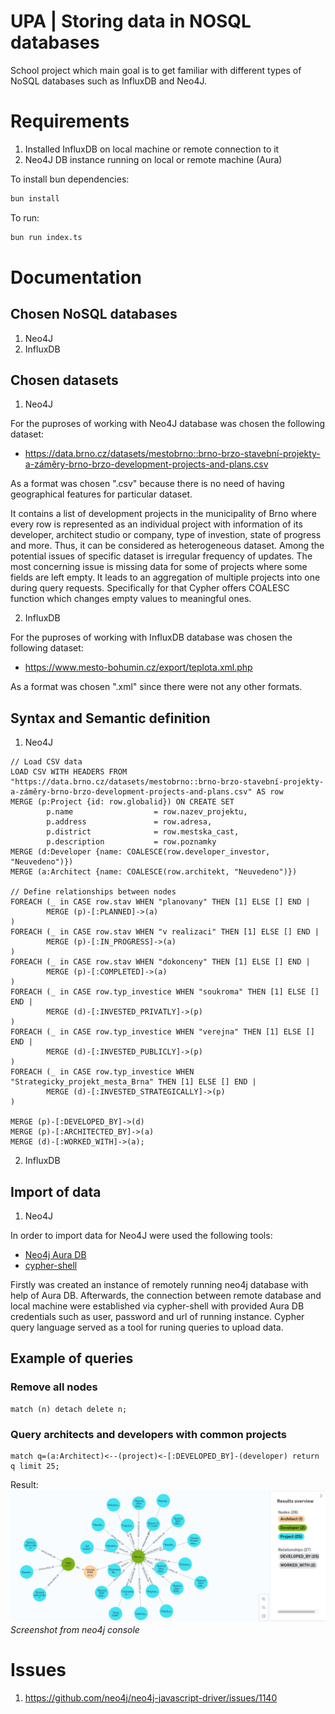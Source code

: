 # UPA | Storing data in NOSQL databases

School project which main goal is to get familiar with different types of NoSQL databases such as InfluxDB and Neo4J.

# Requirements
1. Installed InfluxDB on local machine or remote connection to it
2. Neo4J DB instance running on local or remote machine (Aura)

To install bun dependencies:

```bash
bun install
```

To run:

```bash
bun run index.ts
```

# Documentation

## Chosen NoSQL databases
1. Neo4J
2. InfluxDB

## Chosen datasets
1. Neo4J

For the puproses of working with Neo4J database was chosen the following dataset:
- https://data.brno.cz/datasets/mestobrno::brno-brzo-stavební-projekty-a-záměry-brno-brzo-development-projects-and-plans.csv

As a format was chosen ".csv" because there is no need of having geographical features for particular dataset.

It contains a list of development projects in the municipality of Brno where every row is represented as an individual project with information of its developer, architect studio or company, type of investion, state of progress and more. Thus, it can be considered as heterogeneous dataset. Among the potential issues of specific dataset is irregular frequency of updates. The most concerning issue is missing data for some of projects where some fields are left empty. It leads to an aggregation of multiple projects into one during query requests. Specifically for that Cypher offers COALESC function which changes empty values to meaningful ones. 

2. InfluxDB

For the puproses of working with InfluxDB database was chosen the following dataset:
- https://www.mesto-bohumin.cz/export/teplota.xml.php

As a format was chosen ".xml" since there were not any other formats.

## Syntax and Semantic definition
1. Neo4J
```cypher
// Load CSV data
LOAD CSV WITH HEADERS FROM "https://data.brno.cz/datasets/mestobrno::brno-brzo-stavební-projekty-a-záměry-brno-brzo-development-projects-and-plans.csv" AS row
MERGE (p:Project {id: row.globalid}) ON CREATE SET  
        p.name                  = row.nazev_projektu,
        p.address               = row.adresa,
        p.district              = row.mestska_cast,
        p.description           = row.poznamky
MERGE (d:Developer {name: COALESCE(row.developer_investor, "Neuvedeno")})
MERGE (a:Architect {name: COALESCE(row.architekt, "Neuvedeno")})

// Define relationships between nodes
FOREACH (_ in CASE row.stav WHEN "planovany" THEN [1] ELSE [] END |
        MERGE (p)-[:PLANNED]->(a)
)
FOREACH (_ in CASE row.stav WHEN "v realizaci" THEN [1] ELSE [] END |
        MERGE (p)-[:IN_PROGRESS]->(a)
)
FOREACH (_ in CASE row.stav WHEN "dokonceny" THEN [1] ELSE [] END |
        MERGE (p)-[:COMPLETED]->(a)
)
FOREACH (_ in CASE row.typ_investice WHEN "soukroma" THEN [1] ELSE [] END |
        MERGE (d)-[:INVESTED_PRIVATLY]->(p)
)
FOREACH (_ in CASE row.typ_investice WHEN "verejna" THEN [1] ELSE [] END |
        MERGE (d)-[:INVESTED_PUBLICLY]->(p)
)
FOREACH (_ in CASE row.typ_investice WHEN "Strategicky_projekt_mesta_Brna" THEN [1] ELSE [] END |
        MERGE (d)-[:INVESTED_STRATEGICALLY]->(p)
)

MERGE (p)-[:DEVELOPED_BY]->(d)
MERGE (p)-[:ARCHITECTED_BY]->(a)
MERGE (d)-[:WORKED_WITH]->(a);

```


2. InfluxDB

## Import of data
1. Neo4J

In order to import data for Neo4J were used the following tools:

- [Neo4j Aura DB](https://neo4j.com/cloud/platform/aura-graph-database/)
- [cypher-shell](https://neo4j.com/docs/operations-manual/current/tools/cypher-shell/)

Firstly was created an instance of remotely running neo4j database with help of Aura DB. Afterwards, the connection between remote database and local machine were established via cypher-shell with provided Aura DB credentials such as user, password and url of running instance. Cypher query language served as a tool for runing queries to upload data.

## Example of queries

### Remove all nodes
```cypher
match (n) detach delete n;
```

### Query architects and developers with common projects 
```cypher
match q=(a:Architect)<--(project)<-[:DEVELOPED_BY]-(developer) return q limit 25;
```
Result:
![Alt](./assets/query1.png)
*Screenshot from neo4j console*


# Issues
1. https://github.com/neo4j/neo4j-javascript-driver/issues/1140
